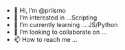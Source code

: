 - 👋 Hi, I’m @priismo
- 👀 I’m interested in ...Scripting
- 🌱 I’m currently learning ... JS/Python
- 💞️ I’m looking to collaborate on ...
- 📫 How to reach me ...

<!---
priismo/priismo is a ✨ special ✨ repository because its `README.md` (this file) appears on your GitHub profile.
You can click the Preview link to take a look at your changes.
--->
